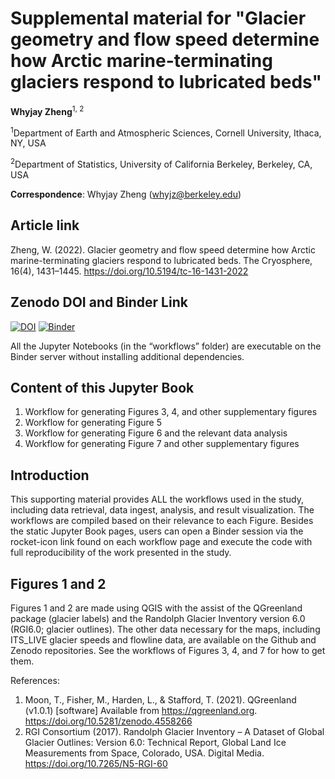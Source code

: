 # Supplemental material for "Glacier geometry and flow speed determine how Arctic marine-terminating glaciers respond to lubricated beds"

**Whyjay Zheng**<sup>1, 2</sup>

<sup>1</sup>Department of Earth and Atmospheric Sciences, Cornell University, Ithaca, NY, USA

<sup>2</sup>Department of Statistics, University of California Berkeley, Berkeley, CA, USA

**Correspondence**: Whyjay Zheng (whyjz@berkeley.edu)

## Article link

Zheng, W. (2022). Glacier geometry and flow speed determine how Arctic marine-terminating glaciers respond to lubricated beds. The Cryosphere, 16(4), 1431–1445. https://doi.org/10.5194/tc-16-1431-2022

## Zenodo DOI and Binder Link

[![DOI](https://zenodo.org/badge/DOI/10.5281/zenodo.5641953.svg)](https://doi.org/10.5281/zenodo.5641953)
[![Binder](https://mybinder.org/badge_logo.svg)](https://mybinder.org/v2/gh/whyjz/pejzero/HEAD)

All the Jupyter Notebooks (in the “workflows” folder) are executable on the Binder server without installing additional dependencies. 

## Content of this Jupyter Book

1. Workflow for generating Figures 3, 4, and other supplementary figures
2. Workflow for generating Figure 5
3. Workflow for generating Figure 6 and the relevant data analysis
4. Workflow for generating Figure 7 and other supplementary figures

## Introduction

This supporting material provides ALL the workflows used in the study, including data retrieval, data ingest, analysis, and result visualization. The workflows are compiled based on their relevance to each Figure. Besides the static Jupyter Book pages, users can open a Binder session via the rocket-icon link found on each workflow page and execute the code with full reproducibility of the work presented in the study.

## Figures 1 and 2

Figures 1 and 2 are made using QGIS with the assist of the QGreenland package (glacier labels) and the Randolph Glacier Inventory version 6.0 (RGI6.0; glacier outlines). The other data necessary for the maps, including ITS_LIVE glacier speeds and flowline data, are available on the Github and Zenodo repositories. See the workflows of Figures 3, 4, and 7 for how to get them.

References:

1. Moon, T., Fisher, M., Harden, L., & Stafford, T. (2021). QGreenland (v1.0.1) [software] Available from https://qgreenland.org. https://doi.org/10.5281/zenodo.4558266
2. RGI Consortium (2017). Randolph Glacier Inventory – A Dataset of Global Glacier Outlines: Version 6.0: Technical Report, Global Land Ice Measurements from Space, Colorado, USA. Digital Media. https://doi.org/10.7265/N5-RGI-60
